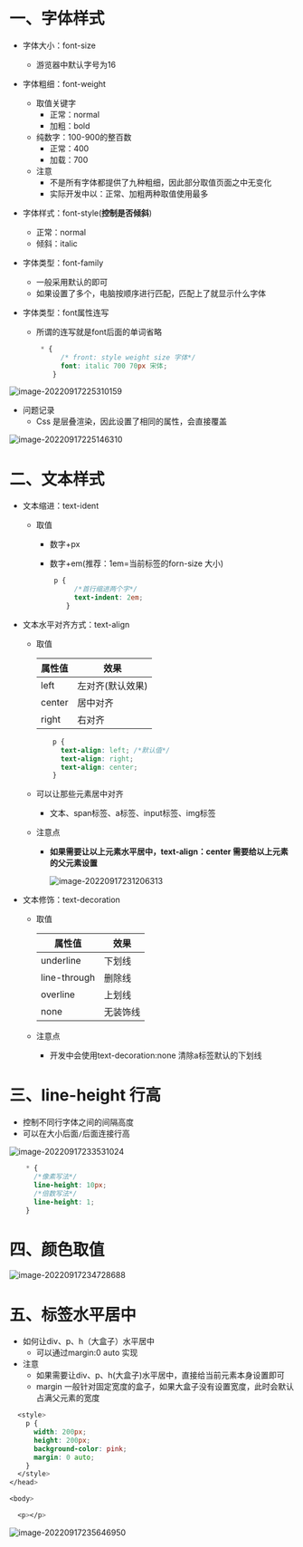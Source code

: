 # 一、字体样式

- 字体大小：font-size

  - 游览器中默认字号为16

- 字体粗细：font-weight

  - 取值关键字
    - 正常：normal
    - 加粗：bold
  - 纯数字：100-900的整百数
    - 正常：400
    - 加载：700
  - 注意
    - 不是所有字体都提供了九种粗细，因此部分取值页面之中无变化
    - 实际开发中以：正常、加粗两种取值使用最多

- 字体样式：font-style(**控制是否倾斜**)

  - 正常：normal
  - 倾斜：italic

- 字体类型：font-family

  - 一般采用默认的即可
  - 如果设置了多个，电脑按顺序进行匹配，匹配上了就显示什么字体

- 字体类型：font属性连写

  - 所谓的连写就是font后面的单词省略

    ```css
     * {
          /* front: style weight size 字体*/
          font: italic 700 70px 宋体;
        }
    ```

    

![image-20220917225310159](https://yrecord.oss-cn-hangzhou.aliyuncs.com/picture/202209172253234.png)	

- 问题记录
  - Css 是层叠渲染，因此设置了相同的属性，会直接覆盖

![image-20220917225146310](https://yrecord.oss-cn-hangzhou.aliyuncs.com/picture/202209172251384.png)

# 二、文本样式

- 文本缩进：text-ident

  - 取值

    - 数字+px

    - 数字+em(推荐：1em=当前标签的forn-size 大小)

      ```css
       p {
            /*首行缩进两个字*/
            text-indent: 2em;
          }
      ```

      

- 文本水平对齐方式：text-align

  - 取值

    | 属性值 | 效果             |
    | ------ | ---------------- |
    | left   | 左对齐(默认效果) |
    | center | 居中对齐         |
    | right  | 右对齐           |

    ```css
        p {
          text-align: left; /*默认值*/
          text-align: right;
          text-align: center;
        }
    ```

    

  - 可以让那些元素居中对齐

    - 文本、span标签、a标签、input标签、img标签

  - 注意点

    - **如果需要让以上元素水平居中，text-align：center 需要给以上元素的父元素设置**

      ![image-20220917231206313](https://yrecord.oss-cn-hangzhou.aliyuncs.com/picture/202209172312373.png)

- 文本修饰：text-decoration

  - 取值

    | 属性值       | 效果     |
    | ------------ | -------- |
    | underline    | 下划线   |
    | line-through | 删除线   |
    | overline     | 上划线   |
    | none         | 无装饰线 |

  - 注意点

    - 开发中会使用text-decoration:none 清除a标签默认的下划线

# 三、line-height 行高

- 控制不同行字体之间的间隔高度
- 可以在大小后面`/`后面连接行高

![image-20220917233531024](https://yrecord.oss-cn-hangzhou.aliyuncs.com/picture/202209172335118.png)

```css
    * {
      /*像素写法*/
      line-height: 10px;
      /*倍数写法*/
      line-height: 1;
    }
```

# 四、颜色取值

![image-20220917234728688](https://yrecord.oss-cn-hangzhou.aliyuncs.com/picture/202209172347773.png)

# 五、标签水平居中

- 如何让div、p、h（大盒子）水平居中
  - 可以通过margin:0 auto 实现
- 注意
  - 如果需要让div、p、h(大盒子)水平居中，直接给当前元素本身设置即可
  - margin 一般针对固定宽度的盒子，如果大盒子没有设置宽度，此时会默认占满父元素的宽度

```css
  <style>
    p {
      width: 200px;
      height: 200px;
      background-color: pink;
      margin: 0 auto;
    }
  </style>
</head>

<body>

  <p></p>
```

![image-20220917235646950](https://yrecord.oss-cn-hangzhou.aliyuncs.com/picture/202209172356052.png)